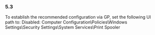 
### 5.3  
To establish the recommended configuration via GP, set the following UI path to: Disabled: 
Computer Configuration\Policies\Windows Settings\Security Settings\System 
Services\Print Spooler 
   